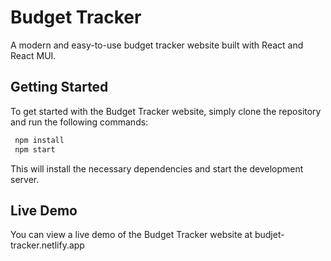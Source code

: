 # Budget Tracker

A modern and easy-to-use budget tracker website built with React and React MUI.

## Getting Started

To get started with the Budget Tracker website, simply clone the repository and run the following commands:

```bash
 npm install
 npm start
```
This will install the necessary dependencies and start the development server.

## Live Demo

You can view a live demo of the Budget Tracker website at budjet-tracker.netlify.app
